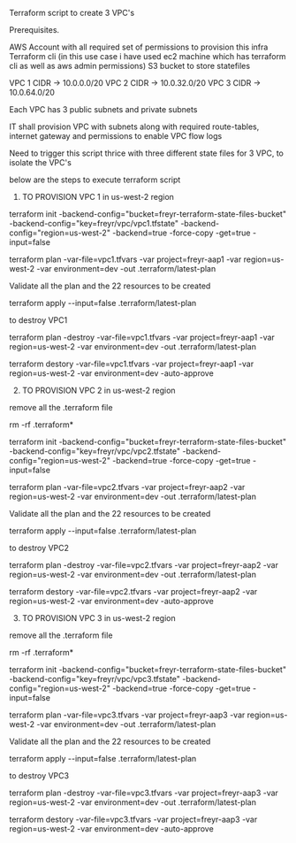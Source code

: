 Terraform script to create 3 VPC's

Prerequisites.

AWS Account with all required set of permissions to provision this infra
Terraform cli (in this use case i have used ec2 machine which has terraform cli as well as aws admin permissions)
S3 bucket to store statefiles


VPC 1 CIDR -> 10.0.0.0/20
VPC 2 CIDR -> 10.0.32.0/20
VPC 3 CIDR -> 10.0.64.0/20

Each VPC has 3 public subnets and private subnets

IT shall provision VPC with subnets along with required route-tables, internet gateway and permissions to enable VPC flow logs

Need to trigger this script thrice with three different state files for 3 VPC, to isolate the VPC's

below are the steps to execute terraform script 

1. TO PROVISION VPC 1 in us-west-2 region

terraform init -backend-config="bucket=freyr-terraform-state-files-bucket" -backend-config="key=freyr/vpc/vpc1.tfstate" -backend-config="region=us-west-2" -backend=true -force-copy -get=true -input=false

terraform plan -var-file=vpc1.tfvars -var project=freyr-aap1 -var region=us-west-2 -var environment=dev -out .terraform/latest-plan

Validate all the plan and the 22 resources to be created

terraform apply --input=false .terraform/latest-plan

to destroy VPC1

terraform plan -destroy -var-file=vpc1.tfvars -var project=freyr-aap1 -var region=us-west-2 -var environment=dev -out .terraform/latest-plan

terraform destory -var-file=vpc1.tfvars -var project=freyr-aap1 -var region=us-west-2 -var environment=dev -auto-approve


2. TO PROVISION VPC 2 in us-west-2 region

remove all the .terraform file 

rm -rf .terraform*

terraform init -backend-config="bucket=freyr-terraform-state-files-bucket" -backend-config="key=freyr/vpc/vpc2.tfstate" -backend-config="region=us-west-2" -backend=true -force-copy -get=true -input=false

terraform plan -var-file=vpc2.tfvars -var project=freyr-aap2 -var region=us-west-2 -var environment=dev -out .terraform/latest-plan

Validate all the plan and the 22 resources to be created

terraform apply --input=false .terraform/latest-plan

to destroy VPC2

terraform plan -destroy -var-file=vpc2.tfvars -var project=freyr-aap2 -var region=us-west-2 -var environment=dev -out .terraform/latest-plan

terraform destory -var-file=vpc2.tfvars -var project=freyr-aap2 -var region=us-west-2 -var environment=dev -auto-approve

3. TO PROVISION VPC 3 in us-west-2 region

remove all the .terraform file 

rm -rf .terraform*

terraform init -backend-config="bucket=freyr-terraform-state-files-bucket" -backend-config="key=freyr/vpc/vpc3.tfstate" -backend-config="region=us-west-2" -backend=true -force-copy -get=true -input=false

terraform plan -var-file=vpc3.tfvars -var project=freyr-aap3 -var region=us-west-2 -var environment=dev -out .terraform/latest-plan

Validate all the plan and the 22 resources to be created

terraform apply --input=false .terraform/latest-plan

to destroy VPC3

terraform plan -destroy -var-file=vpc3.tfvars -var project=freyr-aap3 -var region=us-west-2 -var environment=dev -out .terraform/latest-plan

terraform destory -var-file=vpc3.tfvars -var project=freyr-aap3 -var region=us-west-2 -var environment=dev -auto-approve
